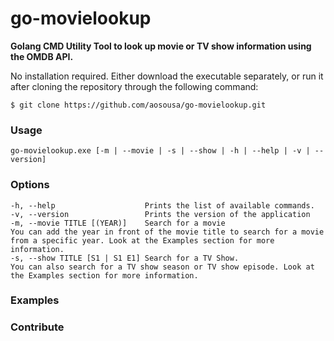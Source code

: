 # go-movielookup

**Golang CMD Utility Tool to look up movie or TV show information using the OMDB API.**

No installation required. Either download the executable separately, or run it after cloning the repository through the following command:

`$ git clone https://github.com/aosousa/go-movielookup.git`

### Usage

```
go-movielookup.exe [-m | --movie | -s | --show | -h | --help | -v | --version]
```

### Options

```
-h, --help                    Prints the list of available commands.
-v, --version                 Prints the version of the application
-m, --movie TITLE [(YEAR)]    Search for a movie
You can add the year in front of the movie title to search for a movie from a specific year. Look at the Examples section for more information.
-s, --show TITLE [S1 | S1 E1] Search for a TV Show. 
You can also search for a TV show season or TV show episode. Look at the Examples section for more information.
```

### Examples

### Contribute
